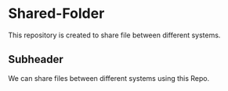 # Shared-Folder
This repository is created to share file between different systems.

## Subheader
We can share files between different systems using this Repo.